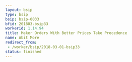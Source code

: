 ```yaml
---
layout: bsip
type: bsip
bsip: bsip-0033
bfid: 201803-bsip33
workerid: 1.14.94
title: Maker Orders With Better Prices Take Precedence
name: Abit More
redirect_from: 
 - /worker/bsip/2018-03-01-bsip33
status: finished
---
```


